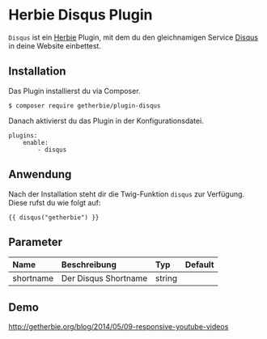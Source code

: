 Herbie Disqus Plugin
====================

`Disqus` ist ein [Herbie](http://github.com/getherbie/herbie) Plugin, mit dem du den gleichnamigen Service 
[Disqus](http://www.disqus.com) in deine Website einbettest.

## Installation

Das Plugin installierst du via Composer.

	$ composer require getherbie/plugin-disqus

Danach aktivierst du das Plugin in der Konfigurationsdatei.

    plugins:
        enable:
            - disqus


Anwendung
---------

Nach der Installation steht dir die Twig-Funktion `disqus` zur Verfügung. Diese rufst du wie folgt auf:

    {{ disqus("getherbie") }}


Parameter
---------

Name        | Beschreibung                          | Typ       | Default
:---------- | :------------------------------------ | :-------- | :------
shortname   | Der Disqus Shortname                  | string    |  


## Demo

<http://getherbie.org/blog/2014/05/09-responsive-youtube-videos>
